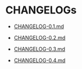 # CHANGELOGs

- [CHANGELOG-0.1.md](./CHANGELOG-0.1.md)

- [CHANGELOG-0.2.md](./CHANGELOG-0.2.md)

- [CHANGELOG-0.3.md](./CHANGELOG-0.3.md)

- [CHANGELOG-0.4.md](./CHANGELOG-0.4.md)
